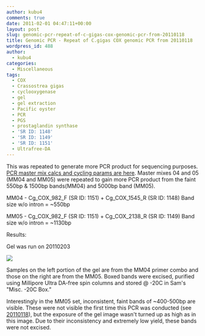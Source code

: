 ```yaml
---
author: kubu4
comments: true
date: 2011-02-01 04:47:11+00:00
layout: post
slug: genomic-pcr-repeat-of-c-gigas-cox-genomic-pcr-from-20110118
title: Genomic PCR - Repeat of C.gigas COX genomic PCR from 20110118
wordpress_id: 488
author:
  - kubu4
categories:
  - Miscellaneous
tags:
  - COX
  - Crassostrea gigas
  - cyclooxygenase
  - gel
  - gel extraction
  - Pacific oyster
  - PCR
  - PGS
  - prostaglandin synthase
  - 'SR ID: 1148'
  - 'SR ID: 1149'
  - 'SR ID: 1151'
  - Ultrafree-DA
---
```


This was repeated to generate more PCR product for sequencing purposes. [PCR master mix calcs and cycling params are here](http://eagle.fish.washington.edu/Arabidopsis/Notebook%20Workup%20Files/20110131.jpg). Master mixes 04 and 05 (MM04 and MM05) were repeated to gain more PCR product from the faint 550bp & 1500bp bands(MM04) and 5000bp band (MM05).

MM04 - Cg_COX_982_F (SR ID: 1151) + Cg_COX_1545_R (SR ID: 1148) Band size w/o intron = ~550bp

MM05 - Cg_COX_982_F (SR ID: 1151) + Cg_COX_2138_R (SR ID: 1149) Band size w/o intron = ~1130bp

Results:

Gel was run on 20110203

![](http://eagle.fish.washington.edu/Arabidopsis/20110203%20DNA%20gel.jpg)

Samples on the left portion of the gel are from the MM04 primer combo and those on the right are from the MM05. Boxed bands were excised, purified using Millipore Ultra DA-free spin columns and stored @ -20C in Sam's "Misc. -20C Box."

Interestingly in the MM05 set, inconsistent, faint bands of ~400-500bp are visible. These were not visible the first time this PCR was conducted (see [20110118](2011/01/18/genomic-pcr-c-gigas-cyclooxygenase-cox-genomic-sequence.html)), but the exposure of the gel image wasn't turned up as high as in this image. Due to their inconsistency and extremely low yield, these bands were not excised.
